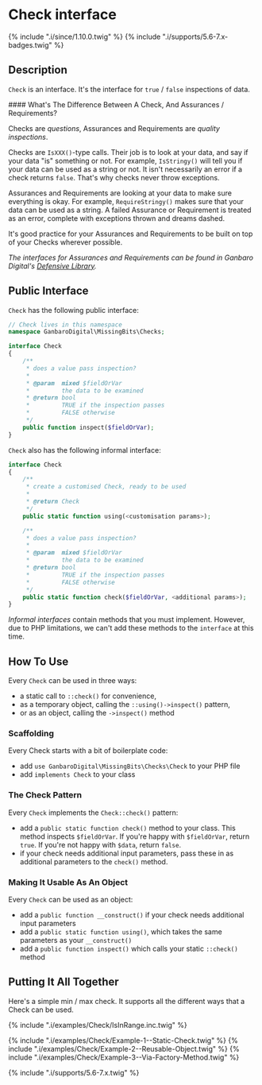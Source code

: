 # Check interface

{% include ".i/since/1.10.0.twig" %}
{% include ".i/supports/5.6-7.x-badges.twig" %}

## Description

`Check` is an interface. It's the interface for `true` / `false` inspections of data.

<div class="callout info" markdown="1">
#### What's The Difference Between A Check, And Assurances / Requirements?

Checks are _questions_, Assurances and Requirements are _quality inspections_.

Checks are `IsXXX()`-type calls. Their job is to look at your data, and say if your data "is" something or not. For example, `IsStringy()` will tell you if your data can be used as a string or not. It isn't necessarily an error if a check returns `false`. That's why checks never throw exceptions.

Assurances and Requirements are looking at your data to make sure everything is okay. For example, `RequireStringy()` makes sure that your data can be used as a string. A failed Assurance or Requirement is treated as an error, complete with exceptions thrown and dreams dashed.

It's good practice for your Assurances and Requirements to be built on top of your Checks wherever possible.

_The interfaces for Assurances and Requirements can be found in Ganbaro Digital's [Defensive Library](https://ganbarodigital.github.io/php-mv-defensive/)._
</div>

## Public Interface

`Check` has the following public interface:

```php
// Check lives in this namespace
namespace GanbaroDigital\MissingBits\Checks;

interface Check
{
    /**
     * does a value pass inspection?
     *
     * @param  mixed $fieldOrVar
     *         the data to be examined
     * @return bool
     *         TRUE if the inspection passes
     *         FALSE otherwise
     */
    public function inspect($fieldOrVar);
}
```

`Check` also has the following informal interface:

```php
interface Check
{
    /**
     * create a customised Check, ready to be used
     *
     * @return Check
     */
    public static function using(<customisation params>);

    /**
     * does a value pass inspection?
     *
     * @param  mixed $fieldOrVar
     *         the data to be examined
     * @return bool
     *         TRUE if the inspection passes
     *         FALSE otherwise
     */
    public static function check($fieldOrVar, <additional params>);
}
```

_Informal interfaces_ contain methods that you must implement. However, due to PHP limitations, we can't add these methods to the `interface` at this time.

## How To Use

Every `Check` can be used in three ways:

* a static call to `::check()` for convenience,
* as a temporary object, calling the `::using()->inspect()` pattern,
* or as an object, calling the `->inspect()` method

### Scaffolding

Every Check starts with a bit of boilerplate code:

* add `use GanbaroDigital\MissingBits\Checks\Check` to your PHP file
* add `implements Check` to your class

### The Check Pattern

Every `Check` implements the `Check::check()` pattern:

* add a `public static function check()` method to your class. This method inspects `$fieldOrVar`. If you're happy with `$fieldOrVar`, return `true`. If you're not happy with `$data`, return `false`.
* if your check needs additional input parameters, pass these in as additional parameters to the `check()` method.

### Making It Usable As An Object

Every `Check` can be used as an object:

* add a `public function __construct()` if your check needs additional input parameters
* add a `public static function using()`, which takes the same parameters as your `__construct()`
* add a `public function inspect()` which calls your static `::check()` method

## Putting It All Together

Here's a simple min / max check. It supports all the different ways that a Check can be used.

{% include ".i/examples/Check/IsInRange.inc.twig" %}

{% include ".i/examples/Check/Example-1--Static-Check.twig" %}
{% include ".i/examples/Check/Example-2--Reusable-Object.twig" %}
{% include ".i/examples/Check/Example-3--Via-Factory-Method.twig" %}

{% include ".i/supports/5.6-7.x.twig" %}
